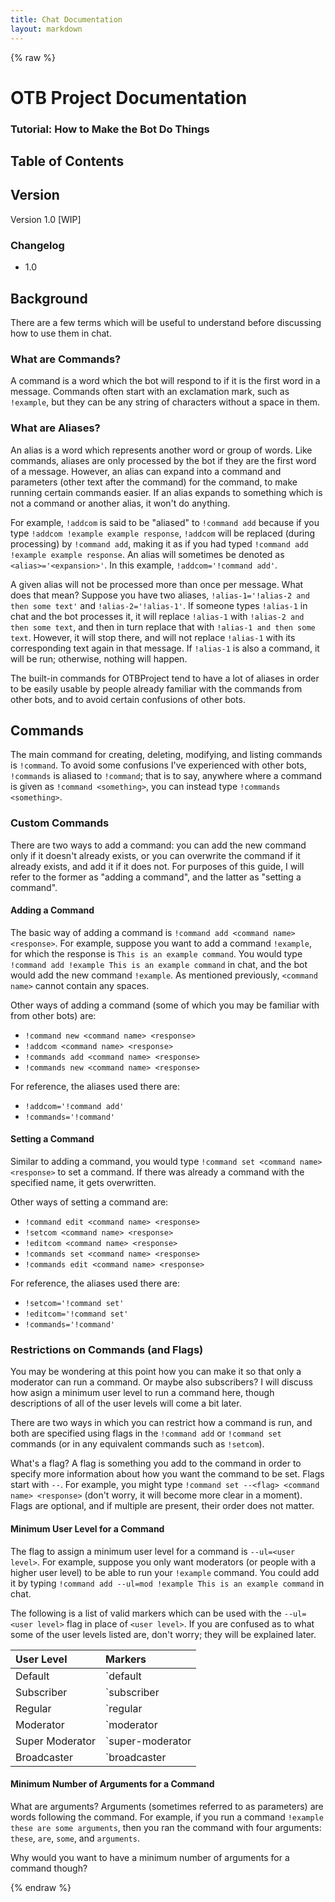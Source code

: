 ```yaml
---
title: Chat Documentation
layout: markdown
---
```


{% raw %}

# OTB Project Documentation

### Tutorial: How to Make the Bot Do Things

## Table of Contents

## Version

Version 1.0 [WIP]

### Changelog
* 1.0

## Background

There are a few terms which will be useful to understand before discussing how to use them in chat.

### What are Commands?

A command is a word which the bot will respond to if it is the first word in a message. Commands often start with an exclamation mark, such as `!example`, but they can be any string of characters without a space in them.

### What are Aliases?

An alias is a word which represents another word or group of words. Like commands, aliases are only processed by the bot if they are the first word of a message. However, an alias can expand into a command and parameters (other text after the command) for the command, to make running certain commands easier. If an alias expands to something which is not a command or another alias, it won't do anything.

For example, `!addcom` is said to be "aliased" to `!command add` because if you type `!addcom !example example response`, `!addcom` will be replaced (during processing) by `!command add`, making it as if you had typed `!command add !example example response`. An alias will sometimes be denoted as `<alias>='<expansion>'`. In this example, `!addcom='!command add'`.

A given alias will not be processed more than once per message. What does that mean? Suppose you have two aliases, `!alias-1='!alias-2 and then some text'` and `!alias-2='!alias-1'`. If someone types `!alias-1` in chat and the bot processes it, it will replace `!alias-1` with `!alias-2 and then some text`, and then in turn replace that with `!alias-1 and then some text`. However, it will stop there, and will not replace `!alias-1` with its corresponding text again in that message. If `!alias-1` is also a command, it will be run; otherwise, nothing will happen.

The built-in commands for OTBProject tend to have a lot of aliases in order to be easily usable by people already familiar with the commands from other bots, and to avoid certain confusions of other bots.

## Commands

The main command for creating, deleting, modifying, and listing commands is `!command`. To avoid some confusions I've experienced with other bots, `!commands` is aliased to `!command`; that is to say, anywhere where a command is given as `!command <something>`, you can instead type `!commands <something>`.

### Custom Commands

There are two ways to add a command: you can add the new command only if it doesn't already exists, or you can overwrite the command if it already exists, and add it if it does not. For purposes of this guide, I will refer to the former as "adding a command", and the latter as "setting a command".

#### Adding a Command

The basic way of adding a command is `!command add <command name> <response>`. For example, suppose you want to add a command `!example`, for which the response is `This is an example command`. You would type `!command add !example This is an example command` in chat, and the bot would add the new command `!example`. As mentioned previously, `<command name>` cannot contain any spaces.

Other ways of adding a command (some of which you may be familiar with from other bots) are:
* `!command new <command name> <response>`
* `!addcom <command name> <response>`
* `!commands add <command name> <response>`
* `!commands new <command name> <response>`

For reference, the aliases used there are:
* `!addcom='!command add'`
* `!commands='!command'`

#### Setting a Command

Similar to adding a command, you would type `!command set <command name> <response>` to set a command. If there was already a command with the specified name, it gets overwritten.

Other ways of setting a command are:
* `!command edit <command name> <response>`
* `!setcom <command name> <response>`
* `!editcom <command name> <response>`
* `!commands set <command name> <response>`
* `!commands edit <command name> <response>`

For reference, the aliases used there are:
* `!setcom='!command set'`
* `!editcom='!command set'`
* `!commands='!command'`

### Restrictions on Commands (and Flags)

You may be wondering at this point how you can make it so that only a moderator can run a command. Or maybe also subscribers? I will discuss how asign a minimum user level to run a command here, though descriptions of all of the user levels will come a bit later.

There are two ways in which you can restrict how a command is run, and both are specified using flags in the `!command add` or `!command set` commands (or in any equivalent commands such as `!setcom`).

What's a flag? A flag is something you add to the command in order to specify more information about how you want the command to be set. Flags start with `--`. For example, you might type `!command set --<flag> <command name> <response>` (don't worry, it will become more clear in a moment). Flags are optional, and if multiple are present, their order does not matter.

#### Minimum User Level for a Command

The flag to assign a minimum user level for a command is `--ul=<user level>`. For example, suppose you only want moderators (or people with a higher user level) to be able to run your `!example` command. You could add it by typing `!command add --ul=mod !example This is an example command` in chat.

The following is a list of valid markers which can be used with the `--ul=<user level>` flag in place of `<user level>`. If you are confused as to what some of the user levels listed are, don't worry; they will be explained later.

| User Level | Markers |
|:-----------|:----------|
|Default|`default | def | none | any | all`|
|Subscriber|`subscriber | sub`|
|Regular|`regular | reg`|
|Moderator|`moderator | mod`|
|Super Moderator|`super-moderator | super_moderator | smod | sm`|
|Broadcaster|`broadcaster | bc`|

#### Minimum Number of Arguments for a Command

What are arguments? Arguments (sometimes referred to as parameters) are words following the command. For example, if you run a command `!example these are some arguments`, then you ran the command with four arguments: `these`, `are`, `some`, and `arguments`.

Why would you want to have a minimum number of arguments for a command though?

{% endraw %}
